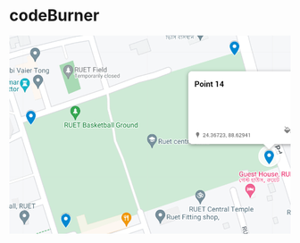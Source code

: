 # codeBurner

![1](https://github.com/ArifAnik/Generate_intermediate_coordinates/blob/main/pictures/1.png)
